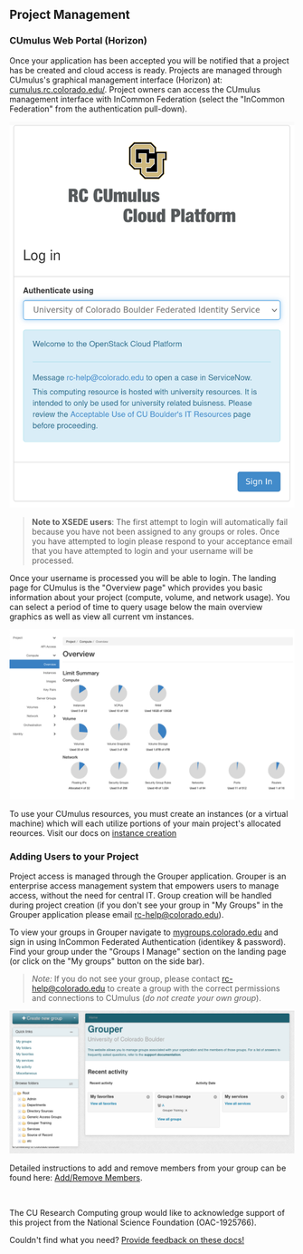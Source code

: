 ## Project Management

### CUmulus Web Portal (Horizon)

Once your application has been accepted you will be notified that a project has be created and cloud access is ready. Projects are managed through CUmulus's graphical management interface (Horizon) at: [cumulus.rc.colorado.edu/](https://cumulus.rc.colorado.edu/auth/login/?next=/). Project owners can access the CUmulus management interface with InCommon Federation (select the "InCommon Federation" from the authentication pull-down).

![](cumulus/login.png)

> __Note to XSEDE users__: The first attempt to login will automatically fail because you have not been assigned to any groups or roles. Once you have attempted to login please respond to your acceptance email that you have attempted to login and your username will be processed. 

Once your username is processed you will be able to login. The landing page for CUmulus is the "Overview page" which provides you basic information about your project (compute, volume, and network usage). You can select a period of time to query usage below the main overview graphics as well as view all current vm instances.

![](cumulus/overview.png)

To use your CUmulus resources, you must create an instances (or a virtual machine) which will each utilize portions of your main project's allocated reources. Visit our docs on [instance creation](./instance-creation.html)

### Adding Users to your Project

Project access is managed through the Grouper application. Grouper is an enterprise access management system that empowers users to manage access, without the need for central IT. Group creation will be handled during project creation (if you don't see your group in "My Groups" in the Grouper application please email [rc-help@colorado.edu](rc-help@colorado.edu)).

To view your groups in Grouper navigate to [mygroups.colorado.edu](https://mygroups.colorado.edu/grouper/) and sign in using InCommon Federated Authentication (identikey & password). Find your group under the "Groups I Manage" section on the landing page (or click on the "My groups" button on the side bar).
>_Note:_ If you do not see your group, please contact [rc-help@colorado.edu](rc-help@colorado.edu) to create a group with the correct permissions and connections to CUmulus (_do not create your own group_).

![](cumulus/grouper.png)

Detailed instructions to add and remove members from your group can be found here: [Add/Remove Members](https://oit.colorado.edu/tutorial/grouper-manage-members-email-enabled-groups).

<br>

The CU Research Computing group would like to acknowledge support of this project from the National Science Foundation (OAC-1925766).

Couldn't find what you need? [Provide feedback on these docs!](https://forms.gle/bSQEeFrdvyeQWPtW9)
